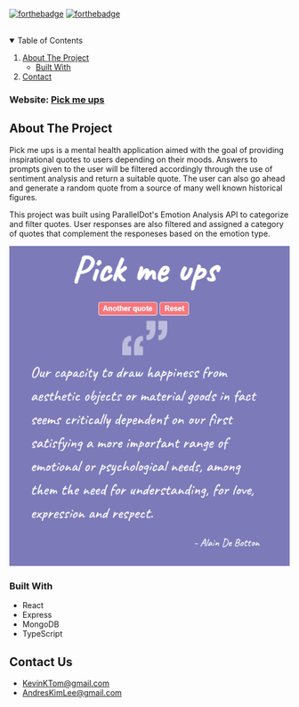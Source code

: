 [![forthebadge](https://forthebadge.com/images/badges/made-with-typescript.svg)](https://forthebadge.com)
[![forthebadge](https://forthebadge.com/images/badges/makes-people-smile.svg)](https://forthebadge.com)


<!-- PROJECT LOGO -->
<br />

<!-- TABLE OF CONTENTS -->
<details open="open">
  <summary>Table of Contents</summary>
  <ol>
    <li>
      <a href="#about-the-project">About The Project</a>
      <ul>
        <li><a href="#built-with">Built With</a></li>
      </ul>
    </li>
    <li><a href="#contact">Contact</a></li>
  </ol>
</details>

### Website: [Pick me ups](https://kevinktom.github.io/pick-me-ups-page/#/)

<!-- ABOUT THE PROJECT -->
## About The Project

Pick me ups is a mental health application aimed with the goal of providing inspirational quotes to users depending on their moods.
Answers to prompts given to the user will be filtered accordingly through the use of sentiment analysis and return a suitable quote.
The user can also go ahead and generate a random quote from a source of many well known historical figures.

This project was built using ParallelDot's Emotion Analysis API to categorize and filter quotes.
User responses are also filtered and assigned a category of quotes that complement the responeses based on the emotion type.  

![alt text](https://github.com/kevinktom/Pick-me-ups/blob/main/public/application_example.png?raw=true)

### Built With

* React
* Express
* MongoDB
* TypeScript


<!-- CONTACT -->
## Contact Us

* KevinKTom@gmail.com
* AndresKimLee@gmail.com

